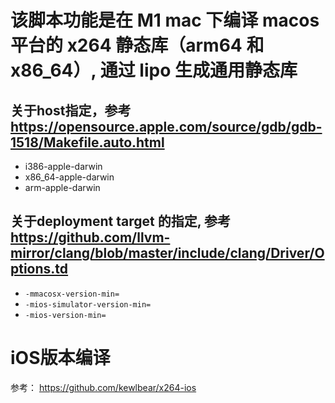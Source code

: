 # 该脚本功能是在 M1 mac 下编译 macos 平台的 x264 静态库（arm64 和 x86_64）, 通过 lipo 生成通用静态库
## 关于host指定，参考 https://opensource.apple.com/source/gdb/gdb-1518/Makefile.auto.html

- i386-apple-darwin 
- x86_64-apple-darwin
- arm-apple-darwin

## 关于deployment target 的指定, 参考 https://github.com/llvm-mirror/clang/blob/master/include/clang/Driver/Options.td

- `-mmacosx-version-min=`
- `-mios-simulator-version-min=`
- `-mios-version-min=`

# iOS版本编译
参考： https://github.com/kewlbear/x264-ios
